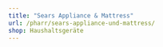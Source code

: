 ```yaml
---
title: "Sears Appliance & Mattress"
url: /pharr/sears-appliance-und-mattress/
shop: Haushaltsgeräte
---
```


